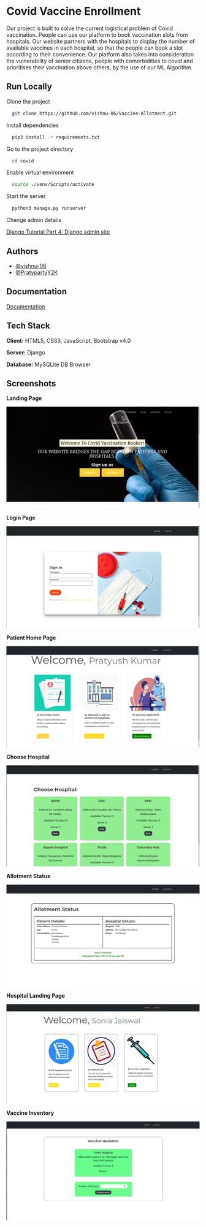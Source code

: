 
# Covid Vaccine Enrollment

Our project is built to solve the current logistical problem of Covid vaccination. People can
use our platform to book vaccination slots from hospitals. Our website partners with the
hospitals to display the number of available vaccines in each hospital, so that the people can
book a slot according to their convenience. Our platform also takes into consideration the
vulnerability of senior citizens, people with comorbidities to covid and prioritises their
vaccination above others, by the use of our ML Algorithm.

## Run Locally

Clone the project

```bash
  git clone https://github.com/vishnu-06/Vaccine-Allotment.git
```

Install dependencies

```bash
  pip3 install -r requirements.txt
```

Go to the project directory

```bash
  cd covid
```

Enable virtual environment
```bash
  source ./venv/Scripts/activate
```

Start the server

```bash
  python3 manage.py runserver
```

Change admin details

[Django Tutorial Part 4: Django admin site](https://developer.mozilla.org/en-US/docs/Learn/Server-side/Django/Admin_site#creating_a_superuser)

  
## Authors

- [@vishnu-06](https://github.com/vishnu-06)
- [@PratypartyY2K](https://github.com/PratypartyY2K)



  
## Documentation

[Documentation](https://docs.google.com/document/d/1CBZSqrzypt07gS55vXSNMAxyukRMsL4qNWYOFcsDocA/edit?usp=sharing)

  
## Tech Stack

**Client:** HTML5, CSS3, JavaScript, Bootstrap v4.0

**Server:** Django

**Database:** MySQLite DB Browser

  
## Screenshots

**Landing Page**

![Landing Page](/landing-page.png)

**Login Page**

![Login Page](/login-page.png)

**Patient Home Page**

![Patient Home Page](/patient-landing-page.png)

**Choose Hospital**

![Choose Hospital](/choose-hospital.png)

**Allotment Status**

![Allotment Status](/allotment-status.png)

**Hospital Landing Page**

![Hospital Landing Page](/hospital-landing-page.png)

**Vaccine Inventory**

![Vaccine Inventory](/update-inventory.png)
